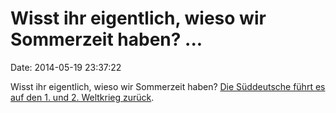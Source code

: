Wisst ihr eigentlich, wieso wir Sommerzeit haben? \...
======================================================

Date: 2014-05-19 23:37:22

Wisst ihr eigentlich, wieso wir Sommerzeit haben? [Die Süddeutsche führt
es auf den 1. und 2. Weltkrieg zurück](http://sz.de/1.1956058-5).

